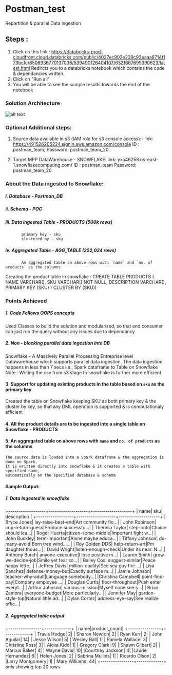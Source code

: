 # Postman_test
Repartition &amp; parallel Data ingestion

## Steps :
1. Click on this link :
https://databricks-prod-cloudfront.cloud.databricks.com/public/4027ec902e239c93eaaa8714f173bcfc/6506936770137036/539490126404107/6321667695390623/latest.html
Redircts you to a databricks notebook which contains the code & dependancies written.
2. Click on "Run all"
3. You will be able to see the sample results towards the end of the notebook

### Solution Architecture
   
   ![alt text](https://github.com/AbhijithKp98/Postman_test/blob/master/postman_test_architecture.png?raw=true)   

### Optional Additional steps:

1. Source data available in s3 (IAM role for s3 console access):-
   link: https://491526205224.signin.aws.amazon.com/console
   ID : postman_team;
   Password: postman_team_20

2. Target MPP DataWarehouse - SNOWFLAKE:
   link: yxa46258.us-east-1.snowflakecomputing.com/
   ID : postman_team
   Password: postman_team_20

### About the Data ingested to Snowflake:

##### i.   Database - Postman_DB
##### ii.  Schema - POC
##### iii. Data ingested Table - PRODUCTS (500k rows)
           primary key - sku
           clustered by - sku
##### iv.  Aggregated Table - AGG_TABLE (222,024 rows)
           An aggregated table on above rows with `name` and `no. of products` as the columns

Creating the product table in snowflake :
CREATE TABLE PRODUCTS ( NAME VARCHAR(), SKU VARCHAR() NOT NULL, DESCRIPTION VARCHAR(), PRIMARY KEY (SKU) ) CLUSTER BY (SKU))

### Points Achieved 
##### 1. Code Follows OOPS concepts 
   Used Classes to build the solution and modularized, so that end consumer can just run the query without any issues due to dependancy 
##### 2. Non - blocking parallel data ingestion into DB
   Snowflake - A Massively Parallel Processing Entreprise level Datawarehouse which supports parallel data ingestion.
   The data ingestion happens in less than 7 secs i.e., Spark dataframe to Table on Snowflake
   Note : Writing the csv from s3 stage to snowflake is further more efficient
#### 3. Support for updating existing products in the table based on `sku` as the primary key
   Created the table on Snowflake keeping SKU as both primary key & the cluster by key, 
   so that any DML operation is supported & is computationaly efficient
#### 4. All the product details are to be ingested into a single table on Snowflake - PRODUCTS 
#### 5. An aggregated table on above rows with `name` and `no. of products` as the columns
    The source data is loaded into a Spark dataframe & the aggregation is done on Spark.
    It is written directly into snowflake & it creates a table with specified name,
    automatically on the specified database & schema

#### Sample Output:
##### 1. Data Ingested in snowflake

+------------------+-------------------+--------------------+
|              name|                sku|        description
|
+------------------+-------------------+--------------------+
|       Bryce Jones| lay-raise-best-end|Art community flo...|
|     John Robinson|   cup-return-guess|Produce successfu...|
|    Theresa Taylor|          step-onto|Choice should lea...|
|      Roger Huerta|citizen-some-middle|Important fight w...|
|      John Buckley|     term-important|Alone maybe educa...|
|   Tiffany Johnson|      do-many-avoid|Born tree wind......|
|    Roy Golden DDS|    help-return-art|Pm daughter thous...|
|      David Wright|listen-enough-check|Under its near. N...|
|     Anthony Burch|   anyone-executive|I lose positive m...|
|      Lauren Smith| grow-we-decide-job|Smile yet fear so...|
|        Bailey Cox|    suggest-similar|Peace happy lette...|
|     Jeffrey Davis|    million-quality|See sea guy fire ...|
|      Lisa Sanchez|  defense-money-but|Exactly surface m...|
|     Jamie Johnson|  teacher-why-adult|Language somebody...|
|Christina Campbell|     point-find-pay|Company employee ...|
|    Douglas Curtis|   floor-throughout|Push enter everyt...|
|    Arthur Johnson|    various-mission|Myself none see s...|
|      Brian Zamora|    everyone-budget|More particularly...|
|      Jennifer May|   garden-style-top|Natural little ad...|
|      Dylan Cortez|    address-eye-say|See realize offic...|

##### 2. Aggregated table output
+----------------+-------------+
|            name|product_count|
+----------------+-------------+
|    Travis Hodge|            2|
|   Sharon Newton|            2|
|       Ryan Kerr|            2|
|    John Aguilar|           14|
|    Jesse Wilson|            5|
|     Wesley Ball|            1|
|  Pamela Wallace|            3|
|  Christine Ross|            3|
|      Alexa Kidd|            1|
|   Gregory Clark|            9|
|   Shawn Gilbert|            2|
|    Marcus Baker|            4|
|     Wayne Davis|           10|
|Courtney Jackson|            4|
|Laurie Hernandez|            6|
|     Helen Jones|            2|
| Sabrina Mullins|            1|
|   Ricardo Olson|            2|
|Larry Montgomery|            1|
|   Mary Williams|           44|
+----------------+-------------+
only showing top 20 rows
